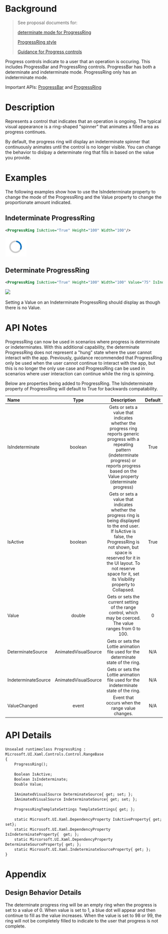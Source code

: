# Background
>See proposal documents for:
>
> [determinate mode for ProgressRing](https://github.com/microsoft/microsoft-ui-xaml/issues/688) 
>
> [ProgressRing style](https://github.com/microsoft/microsoft-ui-xaml/issues/837)
>
> [Guidance for Progress controls](https://github.com/microsoft/microsoft-ui-xaml/issues/880)

Progress controls indicate to a user that an operation is occuring. This includes ProgressBar and ProgressRing controls. ProgressBar has both a determinate and indeterminate mode. ProgressRing only has an indeterminate mode. 

Important APIs: [ProgressBar](https://docs.microsoft.com/en-us/uwp/api/windows.ui.xaml.controls.progressbar) and [ProgressRing](https://docs.microsoft.com/en-us/uwp/api/windows.ui.xaml.controls.progressring)
# Description
 Represents a control that indicates that an operation is ongoing. The typical visual appearance is a ring-shaped "spinner" that animates a filled area as progress continues.

 By default, the progress ring will display an indeterminate spinner that continuously animates until the control is no longer visible. You can change the behavior to dislpay a determinate ring that fills in based on the value you provide. 

# Examples

The following examples show how to use the IsIndeterminate property to change the mode of the ProgressRing and the Value property to change the proportionate amount indicated. 

## Indeterminate ProgressRing

```xml
<ProgressRing IsActive="True" Height="100" Width="100"/>
```

![](images/ProgressRing-indeterminate.jpg)
## Determinate ProgressRing

```xml
<ProgressRing IsActive="True" Height="100" Width="100" Value="75" IsIndeterminate="False"/>
```
![](images/ProgressRing-determinate.PNG)

Setting a Value on an Indeterminate ProgressRing should display as though there is no Value.


# API Notes
<!-- Option 1: Give a one or two line description of each API (type
and member), or at least the ones that aren't obvious
from their name.  These descriptions are what show up
in IntelliSense. For properties, specify the default value of the property if it
isn't the type's default (for example an int-typed property that doesn't default to zero.) -->

<!-- Option 2: Put these descriptions in the below API Details section,
with a "///" comment above the member or type. -->
ProgressRing can now be used in scenarios where progress is determinate or indeterminates. With this additional capability, the determinate ProgressRing does not represent a "hung" state where the user cannot interact with the app. Previously, guidance recommended that ProgressRing only be used when the user cannot continue to interact with the app, but this is no longer the only use case and ProgressRing can be used in scenarios where user interaction can continue while the ring is spinning.

Below are properties being added to ProgressRing. The IsIndeterminate property of ProgressRing will default to True for backwards compatability.

|Name | Type | Description | Default | 
|:--|:-:|:-:|:-:|
| IsIndeterminate | boolean | Gets or sets a value that indicates whether the progress ring reports generic progress with a repeating pattern (indeterminate progress) or reports progress based on the Value property (determinate progress) | True | 
| IsActive | boolean | Gets or sets a value that indicates whether the progress ring is being displayed to the end user. If IsActive is false, the ProgressRing is not shown, but space is reserved for it in the UI layout. To not reserve space for it, set its Visibility property to Collapsed. | True |
| Value | double | Gets or sets the current setting of the range control, which may be coerced. The value ranges from 0 to 100. | 0 | 
| DeterminateSource | AnimatedVisualSource | Gets or sets the Lottie animation file used for the determinate state of the ring. | N/A | 
| IndeterminateSource | AnimatedVisualSource | Gets or sets the Lottie animation file used for the indeterminate state of the ring. | N/A | 
| ValueChanged | event | Event that occurs when the range value changes. | N/A | 

# API Details
<!-- The exact API, in MIDL3 format (https://docs.microsoft.com/en-us/uwp/midl-3/) -->
```xaml
Unsealed runtimeclass ProgressRing : Microsoft.UI.Xaml.Controls.Control.RangeBase
{
    ProgressRing();
 
    Boolean IsActive;
    Boolean IsIndeterminate; 
    Double Value; 

    IAnimatedVisualSource DeterminateSource{ get; set; };
    IAnimatedVisualSource IndeterminateSource{ get; set; };

    ProgressRingTemplateSettings TemplateSettings{ get; };
 
    static Microsoft.UI.Xaml.DependencyProperty IsActiveProperty{ get; set};
    static Microsoft.UI.Xaml.DependencyProperty IsIndeterminateProperty{  get; };
    static Mircorsoft.UI.Xaml.DependencyProperty DeterminateSourceProperty{ get; };
    static Microsoft.UI.Xaml.IndeterminateSourceProperty{ get; };
}
```


# Appendix
<!-- Anything else that you want to write down for posterity, but 
that isn't necessary to understand the purpose and usage of the API.
For example, implementation details. -->

## Design Behavior Details
The determinate progress ring will be an empty ring when the progress is set to a value of 0. When value is set to 1, a blue dot will appear and then continue to fill as the value increases. When the value is set to 98 or 99, the ring will not be completely filled to indicate to the user that progress is not complete. 
